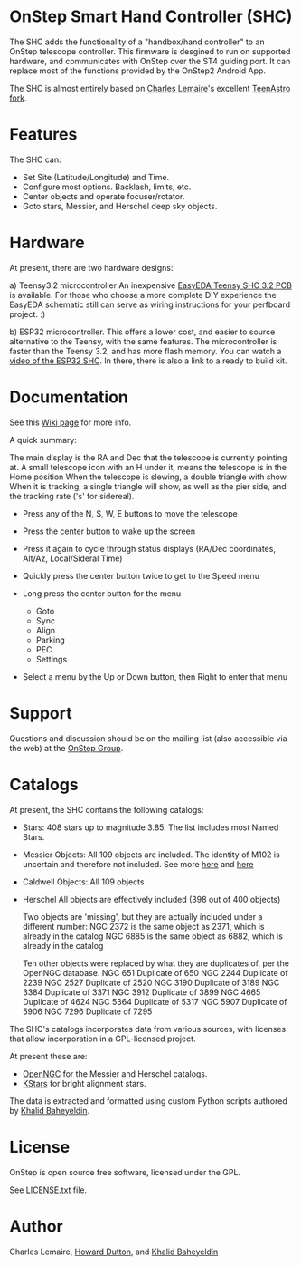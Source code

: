 OnStep Smart Hand Controller (SHC)
==================================

The SHC adds the functionality of a "handbox/hand controller" to an OnStep telescope controller. 
This firmware is desgined to run on supported hardware, and communicates with OnStep over the 
ST4 guiding port. It can replace most of the functions provided by the OnStep2 Android App. 

The SHC is almost entirely based on [Charles Lemaire](https://pixelstelescopes.wordpress.com/)'s excellent [TeenAstro fork](https://groups.io/g/TeenAstro/wiki/home).

# Features
The SHC can:

* Set Site (Latitude/Longitude) and Time.
* Configure most options.  Backlash, limits, etc.
* Center objects and operate focuser/rotator.
* Goto stars, Messier, and Herschel deep sky objects.

# Hardware
At present, there are two hardware designs:

a) Teensy3.2 microcontroller
An inexpensive [EasyEDA Teensy SHC 3.2 PCB](https://easyeda.com/hdutton/HC-20e242d665db4c85bb565a0cd0b52233) is available. For those who choose a more complete DIY experience the EasyEDA schematic still can serve as wiring instructions for your perfboard project. :)

b) ESP32 microcontroller.
This offers a lower cost, and easier to source alternative to the Teensy, with the same features.
The microcontroller is faster than the Teensy 3.2, and has more flash memory. You can watch
a [video of the ESP32 SHC](https://baheyeldin.com/astronomy/onstep-esp32-smart-hand-controller-shc.html). In there, there is also a link to a ready to build kit.

# Documentation
See this [Wiki page](https://groups.io/g/onstep/wiki/Smart-Hand-Controller) for more info.

A quick summary:

The main display is the RA and Dec that the telescope is currently pointing at.
A small telescope icon with an H under it, means the telescope is in the Home position
When the telescope is slewing, a double triangle with show. When it is tracking, a single
triangle will show, as well as the pier side, and the tracking rate ('s' for sidereal).

- Press any of the N, S, W, E buttons to move the telescope 
- Press the center button to wake up the screen
- Press it again to cycle through status displays (RA/Dec coordinates, Alt/Az, Local/Sideral Time)

- Quickly press the center button twice to get to the Speed menu
- Long press the center button for the menu
  * Goto
  * Sync
  * Align
  * Parking
  * PEC
  * Settings
- Select a menu by the Up or Down button, then Right to enter that menu

# Support
Questions and discussion should be on the mailing list (also accessible via the
web) at the [OnStep Group](https://groups.io/g/onstep/).

# Catalogs
At present, the SHC contains the following catalogs:
- Stars:
  408 stars up to magnitude 3.85. The list includes most Named Stars.
- Messier Objects:
  All 109 objects are included.
  The identity of M102 is uncertain and therefore not included. See more [here](http://www.messier.seds.org/m/m102d.html) and [here](https://en.wikipedia.org/wiki/Messier_102)
- Caldwell Objects:
  All 109 objects
- Herschel
  All objects are effectively included (398 out of 400 objects)

  Two objects are 'missing', but they are actually included under a different number:
    NGC 2372 is the same object as 2371, which is already in the catalog
    NGC 6885 is the same object as 6882, which is already in the catalog

  Ten other objects were replaced by what they are duplicates of, per the OpenNGC database.
    NGC  651 Duplicate of 650
    NGC 2244 Duplicate of 2239
    NGC 2527 Duplicate of 2520
    NGC 3190 Duplicate of 3189
    NGC 3384 Duplicate of 3371
    NGC 3912 Duplicate of 3899
    NGC 4665 Duplicate of 4624
    NGC 5364 Duplicate of 5317
    NGC 5907 Duplicate of 5906
    NGC 7296 Duplicate of 7295

The SHC's catalogs incorporates data from various sources, with licenses that allow incorporation
in a GPL-licensed project.

At present these are:
- [OpenNGC](https://github.com/mattiaverga/OpenNGC) for the Messier and Herschel catalogs.
- [KStars](https://git.launchpad.net/kstars-bleeding/plain/kstars/data/stars.dat) for bright alignment stars.

The data is extracted and formatted using custom Python scripts authored by [Khalid Baheyeldin](https://baheyeldin.com).

# License
OnStep is open source free software, licensed under the GPL.

See [LICENSE.txt](./LICENSE.txt) file.

# Author
Charles Lemaire, [Howard Dutton](http://www.stellarjourney.com), and [Khalid Baheyeldin](https://baheyeldin.com)
